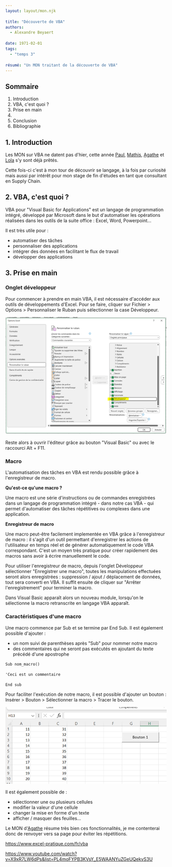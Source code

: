 ```yaml
---
layout: layout/mon.njk

title: "Découverte de VBA"
authors:
  - Alexandre Beyaert

date: 1971-02-01
tags: 
  - "temps 3"

résumé: "Un MON traitant de la découverte de VBA"
---
```


## Sommaire

1. Introduction
2. VBA, c'est quoi ?
3. Prise en main
4. 
5. Conclusion
6. Bibliographie

## 1. Introduction

Les MON sur VBA ne datent pas d'hier, cette année [Paul](https://francoisbrucker.github.io/do-it/promos/2023-2024/Le_Bihan-Paul/mon/temps-1.1/), [Mathis](https://francoisbrucker.github.io/do-it/promos/2023-2024/Mathis%20Schultz/mon/temps-2.1/#h4), [Agathe](https://francoisbrucker.github.io/do-it/promos/2023-2024/Agathe-Rabachou/mon/temps-2.1/) et [Lola](https://francoisbrucker.github.io/do-it/promos/2023-2024/Lola-Bourdon/mon/temps-2.1/) s'y sont déjà prêtés.

Cette fois-ci c'est à mon tour de découvrir se langage, à la fois par curiosité mais aussi par intérêt pour mon stage de fin d'études en tant que consultant en Supply Chain.

## 2. VBA, c'est quoi ?

VBA pour "Visual Basic for Applications" est un langage de programmation intégré, développé par Microsoft dans le but d'automatiser les opérations réalisées dans les outils de la suite office : Excel, Word, Powerpoint...

Il est très utile pour :
- automatiser des tâches
- personnaliser des applications
- intégrer des données en facilitant le flux de travail
- développer des applications

## 3. Prise en main

### Onglet développeur

Pour commencer à prendre en main VBA, il est nécessaire d'accéder aux outils de développements d'Excel. Pour se faire, cliquer sur Fichier > Options > Personnaliser le Ruban puis sélectionner la case Développeur.

![Ajout des outils de développement](Developpeur.png)

Reste alors à ouvrir l'éditeur grâce au bouton "Visual Basic" ou avec le raccourci Alt + F11.

### Macro

L'automatisation des tâches en VBA est rendu possible grâce à l'enregistreur de macro.

**Qu'est-ce qu'une macro ?**

Une macro est une série d'instructions ou de commandes enregistrées dans un langage de programmation intégré - dans notre cas VBA - qui permet d'automatiser des tâches répétitives ou complexes dans une application. 

**Enregistreur de macro**

Une macro peut-être facilement implementée en VBA grâce à l'enregistreur de macro : il s'agit d'un outil permettant d'enregistrer les actions de l'utilisateur en temps réel et de générer automatiquement le code VBA correspondant. C'est un moyen très pratique pour créer rapidement des macros sans avoir à écrire manuellement le code.

Pour utiliser l'enregistreur de macro, depuis l'onglet Développeur sélectionner "Enregistrer une macro", toutes les manipulations effectuées seront alors enregistrées : suppression / ajout / déplacement de données, tout sera converti en VBA.
Il suffit ensuite de cliquer sur "Arrêter l'enregistrement" pour terminer la macro.

Dans Visual Basic apparaît alors un nouveau module, lorsqu'on le sélectionne la macro retranscrite en langage VBA apparaît.

### Caractéristiques d'une macro

Une macro commence par Sub et se termine par End Sub.
Il est également possible d'ajouter :
- un nom suivi de parenthèses après "Sub" pour nommer notre macro
- des commentaires qui ne seront pas exécutés en ajoutant du texte précédé d'une apostrophe

```
Sub nom_macro()

'Ceci est un commentaire

End sub
```

Pour faciliter l'exécution de notre macro, il est possible d'ajouter un bouton : Insérer > Bouton > Sélectionner la macro > Tracer le bouton.

![Ajout d'un bouton](Bouton.png)

Il est également possible de :
- sélectionner une ou plusieurs cellules
- modifier la valeur d'une cellule
- changer la mise en forme d'un texte
- afficher / masquer des feuilles...

Le MON d'[Agathe](https://francoisbrucker.github.io/do-it/promos/2023-2024/Agathe-Rabachou/mon/temps-2.1/) résume très bien ces fonctionnalités, je me contenterai donc de renvoyer vers sa page pour éviter les répétitions.

https://www.excel-pratique.com/fr/vba

https://www.youtube.com/watch?v=X9xR7LW6dPs&list=PL4moFYPB3KVsY_E5WAANYuZGeUQekvS3U